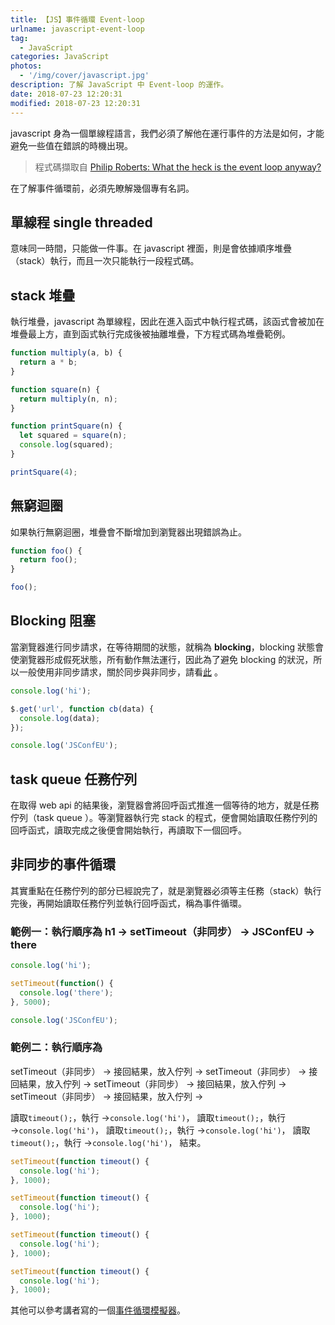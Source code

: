 ```yaml
---
title: 【JS】事件循環 Event-loop
urlname: javascript-event-loop
tag:
  - JavaScript
categories: JavaScript
photos:
  - '/img/cover/javascript.jpg'
description: 了解 JavaScript 中 Event-loop 的運作。
date: 2018-07-23 12:20:31
modified: 2018-07-23 12:20:31
---
```


javascript 身為一個單線程語言，我們必須了解他在運行事件的方法是如何，才能避免一些值在錯誤的時機出現。

<!--more-->

> 程式碼擷取自 [Philip Roberts: What the heck is the event loop anyway?](https://2014.jsconf.eu/speakers/philip-roberts-what-the-heck-is-the-event-loop-anyway.html)

在了解事件循環前，必須先瞭解幾個專有名詞。

## 單線程 single threaded

意味同一時間，只能做一件事。在 javascript 裡面，則是會依據順序堆疊（stack）執行，而且一次只能執行一段程式碼。

## stack 堆疊

執行堆疊，javascript 為單線程，因此在進入函式中執行程式碼，該函式會被加在堆疊最上方，直到函式執行完成後被抽離堆疊，下方程式碼為堆疊範例。

```js
function multiply(a, b) {
  return a * b;
}

function square(n) {
  return multiply(n, n);
}

function printSquare(n) {
  let squared = square(n);
  console.log(squared);
}

printSquare(4);
```

## 無窮迴圈

如果執行無窮迴圈，堆疊會不斷增加到瀏覽器出現錯誤為止。

```js
function foo() {
  return foo();
}

foo();
```

## Blocking 阻塞

當瀏覽器進行同步請求，在等待期間的狀態，就稱為 **blocking**，blocking 狀態會使瀏覽器形成假死狀態，所有動作無法運行，因此為了避免 blocking 的狀況，所以一般使用非同步請求，關於同步與非同步，請看[此](https://developer.mozilla.org/zh-TW/docs/Web/API/XMLHttpRequest/Synchronous_and_Asynchronous_Requests) 。

```js
console.log('hi');

$.get('url', function cb(data) {
  console.log(data);
});

console.log('JSConfEU');
```

## task queue 任務佇列

在取得 web api 的結果後，瀏覽器會將回呼函式推進一個等待的地方，就是任務佇列（task queue ）。等瀏覽器執行完 stack 的程式，便會開始讀取任務佇列的回呼函式，讀取完成之後便會開始執行，再讀取下一個回呼。

## 非同步的事件循環

其實重點在任務佇列的部分已經說完了，就是瀏覽器必須等主任務（stack）執行完後，再開始讀取任務佇列並執行回呼函式，稱為事件循環。

### 範例一：執行順序為 h1 → setTimeout（非同步） → JSConfEU → there

```js
console.log('hi');

setTimeout(function() {
  console.log('there');
}, 5000);

console.log('JSConfEU');
```

### 範例二：執行順序為

setTimeout（非同步） → 接回結果，放入佇列 →
setTimeout（非同步） → 接回結果，放入佇列 →
setTimeout（非同步） → 接回結果，放入佇列 →
setTimeout（非同步） → 接回結果，放入佇列 →

讀取`timeout();`，執行 →`console.log('hi')`，
讀取`timeout();`，執行 →`console.log('hi')`，
讀取`timeout();`，執行 →`console.log('hi')`，
讀取`timeout();`，執行 →`console.log('hi')`，
結束。

```js
setTimeout(function timeout() {
  console.log('hi');
}, 1000);

setTimeout(function timeout() {
  console.log('hi');
}, 1000);

setTimeout(function timeout() {
  console.log('hi');
}, 1000);

setTimeout(function timeout() {
  console.log('hi');
}, 1000);
```

其他可以參考講者寫的一個[事件循環模擬器](http://latentflip.com/loupe/?code=ZnVuY3Rpb24gbXVsdGlwbHkoYSwgYikgewogIHJldHVybiBhICogYgp9CgpmdW5jdGlvbiBzcXVhcmUobikgewogIHJldHVybiBtdWx0aXBseShuLCBuKQp9CgpmdW5jdGlvbiBwcmludFNxdWFyZShuKSB7CiAgdmFyIHNxdWFyZWQgPSBzcXVhcmUobikKICBjb25zb2xlLmxvZyhzcXVhcmVkKQp9CgpwcmludFNxdWFyZSg0KTs%3D!!!PGJ1dHRvbj5DbGljayBtZSE8L2J1dHRvbj4%3D)。
